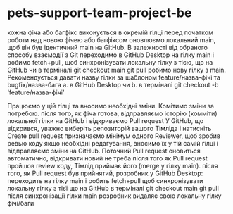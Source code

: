 # pets-support-team-project-be

кожна фіча або багфікс виконується в  окремій гілці
перед початком роботи над новою фічею або багфіксом оновлюємо локальний main, щоб він був ідентичний main на GitHub. В залежності від обраного способу взаємодії з Git 
переходимо  в GitHub Desktop на гілку main і робимо fetch+pull, щоб синхронізувати локальну гілку з тією, що на GitHub чи 
в терміналі
git checkout main
git pull
робимо нову гілку з main. Рекомендується давати назву гілки за шаблоном feature/назва-фічі та bugfix/назва-бага
a. в GitHub Desktop 
чи 
b. в терміналі
git checkout -b ‘feature/назва-фічі’

Працюємо у цій гілці та вносимо необхідні зміни. Комітимо зміни за потребою.
після того, як фіча готова, відправляємо історію (комміти) локальної гілки на GitHub і відкриваємо Pull request
У GitHub, що відкрився, уважно виберіть репозиторій вашого Tімліда і натисніть Create pull request
призначаємо мінімум одного Reviewer, щоб зробив ревью коду
якщо необхідні редагування, вносимо їх у тій самій гілці і відправляємо зміни на GitHub. Поточний Pull request оновиться автоматично, відкривати новий не треба
після того як Pull request  пройшов review коду, Тімлід приймає його (merge у гілку main).
після того, як Pull request був прийнятий, розробник
 у GitHub Desktop: переходить на гілку main і робить fetch+pull щоб синхронізувати локальну гілку з тієї що на GitHub
в терміналі
git checkout main
git pull
після синхронізації гілки main розробник видаляє свою локальну гілку фічі/баги
